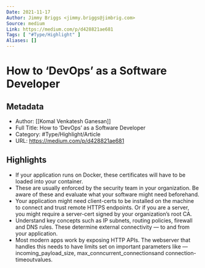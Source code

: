 ```yaml
---
Date: 2021-11-17
Author: Jimmy Briggs <jimmy.briggs@jimbrig.com>
Source: medium
Link: https://medium.com/p/d428821ae681
Tags: [ "#Type/Highlight" ]
Aliases: []
---
```

# How to ‘DevOps’ as a Software Developer

## Metadata
- Author: [[Komal Venkatesh Ganesan]]
- Full Title: How to ‘DevOps’ as a Software Developer
- Category: #Type/Highlight/Article
- URL: https://medium.com/p/d428821ae681

## Highlights
- If your application runs on Docker, these certificates will have to be loaded into your container.
- These are usually enforced by the security team in your organization. Be aware of these and evaluate what your software might need beforehand.
- Your application might need client-certs to be installed on the machine to connect and trust remote HTTPS endpoints. Or if you are a server, you might require a server-cert signed by your organization’s root CA.
- Understand key concepts such as IP subnets, routing policies, firewall and DNS rules. These determine external connectivity — to and from your application.
- Most modern apps work by exposing HTTP APIs. The webserver that handles this needs to have limits set on important parameters like — incoming_payload_size, max_conncurrent_connectionsand connection-timeoutvalues.
